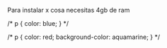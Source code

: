 Para instalar x cosa necesitas 4gb de ram

/* p { color: blue; } */

/* p { color: red; background-color: aquamarine; } */